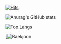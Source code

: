 [![Hits](https://hits.seeyoufarm.com/api/count/incr/badge.svg?url=https%3A%2F%2Fgithub.com%2Ffred16157%2Fhit-counter&count_bg=%2379C83D&title_bg=%23555555&icon=&icon_color=%23E7E7E7&title=%EB%B0%A9%EB%AC%B8%EC%9E%90%EC%88%98&edge_flat=false)](https://hits.seeyoufarm.com)


![Anurag's GitHub stats](https://github-readme-stats.vercel.app/api?username=fred16157&count_private=true&show_icons=true)

[![Top Langs](https://github-readme-stats.vercel.app/api/top-langs/?username=fred16157)](https://github.com/fred16157/github-readme-stats)

[![Baekjoon](http://mazassumnida.wtf/api/v2/generate_badge?boj=fred16157)

